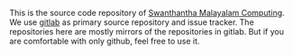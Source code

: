 This is the source code repository of [Swanthantha Malayalam Computing](https://smc.org.in). We use [gitlab](https://gitlab.com/smc) as primary source repository and issue tracker. The repositories here are mostly mirrors of the repositories in gitlab. 
But if you are comfortable with only github, feel free to use it.
